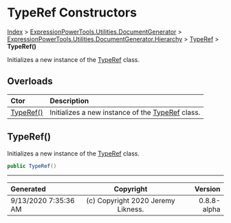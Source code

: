 ﻿# TypeRef Constructors

[Index](../index.md) > [ExpressionPowerTools.Utilities.DocumentGenerator](ExpressionPowerTools.Utilities.DocumentGenerator.a.md) > [ExpressionPowerTools.Utilities.DocumentGenerator.Hierarchy](ExpressionPowerTools.Utilities.DocumentGenerator.Hierarchy.n.md) > [TypeRef](ExpressionPowerTools.Utilities.DocumentGenerator.Hierarchy.TypeRef.cs.md) > **TypeRef()**

Initializes a new instance of the [TypeRef](ExpressionPowerTools.Utilities.DocumentGenerator.Hierarchy.TypeRef.cs.md) class.

## Overloads

| Ctor | Description |
| :-- | :-- |
| [TypeRef()](#typeref) | Initializes a new instance of the [TypeRef](ExpressionPowerTools.Utilities.DocumentGenerator.Hierarchy.TypeRef.cs.md) class. |

## TypeRef()

Initializes a new instance of the [TypeRef](ExpressionPowerTools.Utilities.DocumentGenerator.Hierarchy.TypeRef.cs.md) class.

```csharp
public TypeRef()
```



---

| Generated | Copyright | Version |
| :-- | :-: | --: |
| 9/13/2020 7:35:36 AM | (c) Copyright 2020 Jeremy Likness. | 0.8.8-alpha |
